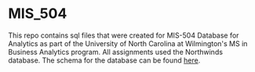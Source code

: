 # MIS_504
This repo contains sql files that were created for MIS-504 Database for Analytics as part of the University of North Carolina at Wilmington's MS in Business Analytics program. All assignments used the Northwinds database. The schema for the database can be found [here](https://docs.yugabyte.com/latest/sample-data/northwind/).

